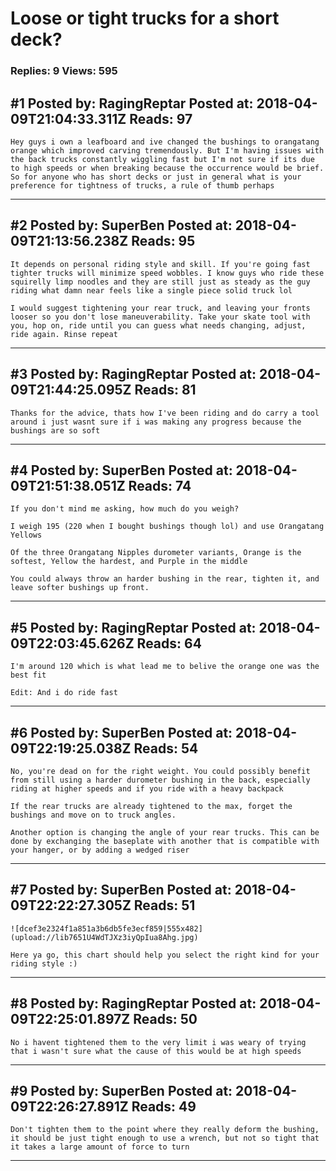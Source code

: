 # Loose or tight trucks for a short deck?

### Replies: 9 Views: 595

## \#1 Posted by: RagingReptar Posted at: 2018-04-09T21:04:33.311Z Reads: 97

```
Hey guys i own a leafboard and ive changed the bushings to orangatang orange which improved carving tremendously. But I'm having issues with the back trucks constantly wiggling fast but I'm not sure if its due to high speeds or when breaking because the occurrence would be brief. So for anyone who has short decks or just in general what is your preference for tightness of trucks, a rule of thumb perhaps
```

---
## \#2 Posted by: SuperBen Posted at: 2018-04-09T21:13:56.238Z Reads: 95

```
It depends on personal riding style and skill. If you're going fast tighter trucks will minimize speed wobbles. I know guys who ride these squirelly limp noodles and they are still just as steady as the guy riding what damn near feels like a single piece solid truck lol

I would suggest tightening your rear truck, and leaving your fronts looser so you don't lose maneuverability. Take your skate tool with you, hop on, ride until you can guess what needs changing, adjust, ride again. Rinse repeat
```

---
## \#3 Posted by: RagingReptar Posted at: 2018-04-09T21:44:25.095Z Reads: 81

```
Thanks for the advice, thats how I've been riding and do carry a tool around i just wasnt sure if i was making any progress because the bushings are so soft
```

---
## \#4 Posted by: SuperBen Posted at: 2018-04-09T21:51:38.051Z Reads: 74

```
If you don't mind me asking, how much do you weigh?

I weigh 195 (220 when I bought bushings though lol) and use Orangatang Yellows

Of the three Orangatang Nipples durometer variants, Orange is the softest, Yellow the hardest, and Purple in the middle

You could always throw an harder bushing in the rear, tighten it, and leave softer bushings up front.
```

---
## \#5 Posted by: RagingReptar Posted at: 2018-04-09T22:03:45.626Z Reads: 64

```
I'm around 120 which is what lead me to belive the orange one was the best fit

Edit: And i do ride fast
```

---
## \#6 Posted by: SuperBen Posted at: 2018-04-09T22:19:25.038Z Reads: 54

```
No, you're dead on for the right weight. You could possibly benefit from still using a harder durometer bushing in the back, especially riding at higher speeds and if you ride with a heavy backpack

If the rear trucks are already tightened to the max, forget the bushings and move on to truck angles.

Another option is changing the angle of your rear trucks. This can be done by exchanging the baseplate with another that is compatible with your hanger, or by adding a wedged riser
```

---
## \#7 Posted by: SuperBen Posted at: 2018-04-09T22:22:27.305Z Reads: 51

```
![dcef3e2324f1a851a3b6db5fe3ecf859|555x482](upload://lib7651U4WdTJXz3iyQpIua8Ahg.jpg)

Here ya go, this chart should help you select the right kind for your riding style :)
```

---
## \#8 Posted by: RagingReptar Posted at: 2018-04-09T22:25:01.897Z Reads: 50

```
No i havent tightened them to the very limit i was weary of trying that i wasn't sure what the cause of this would be at high speeds
```

---
## \#9 Posted by: SuperBen Posted at: 2018-04-09T22:26:27.891Z Reads: 49

```
Don't tighten them to the point where they really deform the bushing, it should be just tight enough to use a wrench, but not so tight that it takes a large amount of force to turn
```

---
